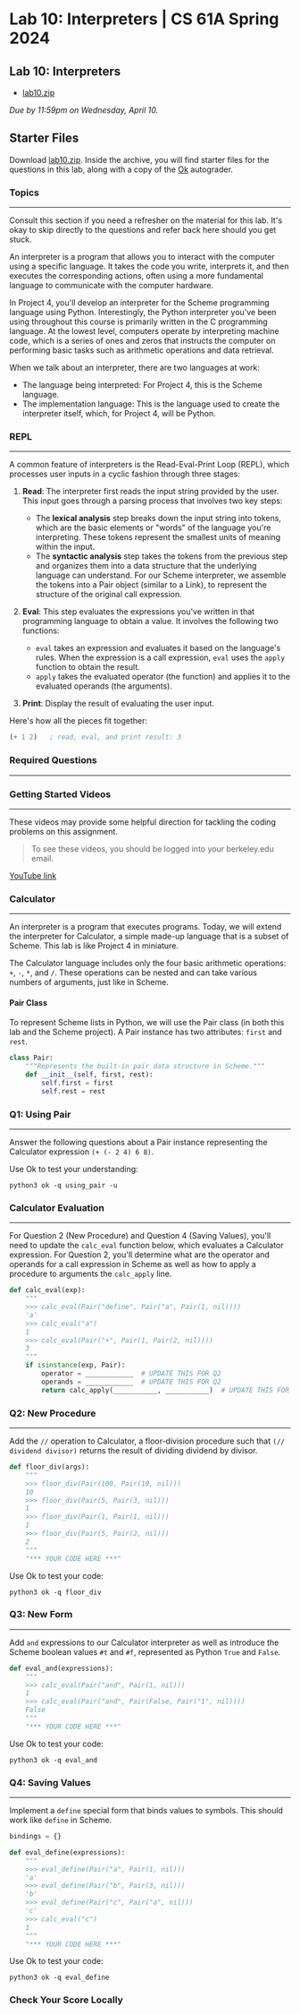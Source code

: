 Lab 10: Interpreters | CS 61A Spring 2024
========================================

Lab 10: Interpreters[​](https://www.learncs.site/docs/curriculum-resource/cs61a/lab/lab10 "Direct link to Lab 10: Interpreters")
-------------------------------------------------------------------------------------------------

*   [lab10.zip](https://www.learncs.site/assets/files/lab10.zip)

_Due by 11:59pm on Wednesday, April 10._

Starter Files[​](https://www.learncs.site/docs/curriculum-resource/cs61a/lab/lab10#starter-files "Direct link to Starter Files")
-------------------------------------------------------------------------------------------------

Download [lab10.zip](https://www.learncs.site/assets/files/lab10.zip). Inside the archive, you will find starter files for the questions in this lab, along with a copy of the [Ok](https://cs61a.org//lab/lab10/ok) autograder.

### Topics[​](https://www.learncs.site/docs/curriculum-resource/cs61a/lab/lab10#topics "Direct link to Topics")
------------------------------------------------------------------------------------------------

Consult this section if you need a refresher on the material for this lab. It's okay to skip directly to the questions and refer back here should you get stuck.

An interpreter is a program that allows you to interact with the computer using a specific language. It takes the code you write, interprets it, and then executes the corresponding actions, often using a more fundamental language to communicate with the computer hardware.

In Project 4, you'll develop an interpreter for the Scheme programming language using Python. Interestingly, the Python interpreter you've been using throughout this course is primarily written in the C programming language. At the lowest level, computers operate by interpreting machine code, which is a series of ones and zeros that instructs the computer on performing basic tasks such as arithmetic operations and data retrieval.

When we talk about an interpreter, there are two languages at work:

- The language being interpreted: For Project 4, this is the Scheme language.
- The implementation language: This is the language used to create the interpreter itself, which, for Project 4, will be Python.

### REPL[​](https://www.learncs.site/docs/curriculum-resource/cs61a/lab/lab10#repl "Direct link to REPL")
----------------------------------------------------------------------------------------------------

A common feature of interpreters is the Read-Eval-Print Loop (REPL), which processes user inputs in a cyclic fashion through three stages:

1. **Read**: The interpreter first reads the input string provided by the user. This input goes through a parsing process that involves two key steps:

    - The **lexical analysis** step breaks down the input string into tokens, which are the basic elements or "words" of the language you're interpreting. These tokens represent the smallest units of meaning within the input.
    - The **syntactic analysis** step takes the tokens from the previous step and organizes them into a data structure that the underlying language can understand. For our Scheme interpreter, we assemble the tokens into a Pair object (similar to a Link), to represent the structure of the original call expression.

2. **Eval**: This step evaluates the expressions you've written in that programming language to obtain a value. It involves the following two functions:

    - `eval` takes an expression and evaluates it based on the language's rules. When the expression is a call expression, `eval` uses the `apply` function to obtain the result. 
    - `apply` takes the evaluated operator (the function) and applies it to the evaluated operands (the arguments). 

3. **Print**: Display the result of evaluating the user input.

Here's how all the pieces fit together:

```scheme
(+ 1 2)   ; read, eval, and print result: 3
```

### Required Questions[​](https://www.learncs.site/docs/curriculum-resource/cs61a/lab/lab10#required-questions "Direct link to Required Questions")
------------------------------------------------------------------------------------------------------------

### Getting Started Videos[​](https://www.learncs.site/docs/curriculum-resource/cs61a/lab/lab10#getting-started-videos "Direct link to Getting Started Videos")
-------------------------------------------------------------------------------------------------------

These videos may provide some helpful direction for tackling the coding problems on this assignment.

> To see these videos, you should be logged into your berkeley.edu email.

[YouTube link](https://youtu.be/playlist?list=PLx38hZJ5RLZdwIF0I28zXMYAvd-BQ2nWY)

### Calculator[​](https://www.learncs.site/docs/curriculum-resource/cs61a/lab/lab10#calculator "Direct link to Calculator")
------------------------------------------------------------------------------------------------------------

An interpreter is a program that executes programs. Today, we will extend the interpreter for Calculator, a simple made-up language that is a subset of Scheme. This lab is like Project 4 in miniature.

The Calculator language includes only the four basic arithmetic operations: `+`, `-`, `*`, and `/`. These operations can be nested and can take various numbers of arguments, just like in Scheme.

#### Pair Class
To represent Scheme lists in Python, we will use the Pair class (in both this lab and the Scheme project). A Pair instance has two attributes: `first` and `rest`. 

```python
class Pair:
    """Represents the built-in pair data structure in Scheme."""
    def __init__(self, first, rest):
        self.first = first
        self.rest = rest
```

### Q1: Using Pair[​](https://www.learncs.site/docs/curriculum-resource/cs61a/lab/lab10#q1-using-pair "Direct link to Q1: Using Pair")
------------------------------------------------------------------------------------------------------

Answer the following questions about a Pair instance representing the Calculator expression `(+ (- 2 4) 6 8)`.

Use Ok to test your understanding:

    python3 ok -q using_pair -u

### Calculator Evaluation[​](https://www.learncs.site/docs/curriculum-resource/cs61a/lab/lab10#calculator-evaluation "Direct link to Calculator Evaluation")
--------------------------------------------------------------------------------------------------------

For Question 2 (New Procedure) and Question 4 (Saving Values), you'll need to update the `calc_eval` function below, which evaluates a Calculator expression. For Question 2, you'll determine what are the operator and operands for a call expression in Scheme as well as how to apply a procedure to arguments the `calc_apply` line.

```python
def calc_eval(exp):
    """
    >>> calc_eval(Pair("define", Pair("a", Pair(1, nil))))
    'a'
    >>> calc_eval("a")
    1
    >>> calc_eval(Pair("+", Pair(1, Pair(2, nil))))
    3
    """
    if isinstance(exp, Pair):
        operator = ____________  # UPDATE THIS FOR Q2
        operands = ____________  # UPDATE THIS FOR Q2
        return calc_apply(___________, ___________)  # UPDATE THIS FOR Q2
```

### Q2: New Procedure[​](https://www.learncs.site/docs/curriculum-resource/cs61a/lab/lab10#q2-new-procedure "Direct link to Q2: New Procedure")
---------------------------------------------------------------------------------------------------------

Add the `//` operation to Calculator, a floor-division procedure such that `(// dividend divisor)` returns the result of dividing dividend by divisor.

```python
def floor_div(args):
    """
    >>> floor_div(Pair(100, Pair(10, nil)))
    10
    >>> floor_div(Pair(5, Pair(3, nil)))
    1
    >>> floor_div(Pair(1, Pair(1, nil)))
    1
    >>> floor_div(Pair(5, Pair(2, nil)))
    2
    """
    "*** YOUR CODE HERE ***"
```

Use Ok to test your code:

    python3 ok -q floor_div

### Q3: New Form[​](https://www.learncs.site/docs/curriculum-resource/cs61a/lab/lab10#q3-new-form "Direct link to Q3: New Form")
-------------------------------------------------------------------------------------------------------

Add `and` expressions to our Calculator interpreter as well as introduce the Scheme boolean values `#t` and `#f`, represented as Python `True` and `False`.

```python
def eval_and(expressions):
    """
    >>> calc_eval(Pair("and", Pair(1, nil)))
    1
    >>> calc_eval(Pair("and", Pair(False, Pair("1", nil))))
    False
    """
    "*** YOUR CODE HERE ***"
```

Use Ok to test your code:

    python3 ok -q eval_and

### Q4: Saving Values[​](https://www.learncs.site/docs/curriculum-resource/cs61a/lab/lab10#q4-saving-values "Direct link to Q4: Saving Values")
-------------------------------------------------------------------------------------------------------

Implement a `define` special form that binds values to symbols. This should work like `define` in Scheme.

```python
bindings = {}

def eval_define(expressions):
    """
    >>> eval_define(Pair("a", Pair(1, nil)))
    'a'
    >>> eval_define(Pair("b", Pair(3, nil)))
    'b'
    >>> eval_define(Pair("c", Pair("a", nil)))
    'c'
    >>> calc_eval("c")
    1
    """
    "*** YOUR CODE HERE ***"
```

Use Ok to test your code:

    python3 ok -q eval_define

### Check Your Score Locally[​](https://www.learncs.site/docs/curriculum-resource/cs61a/lab/lab10#check-your-score-locally "Direct link to Check Your Score Locally")
